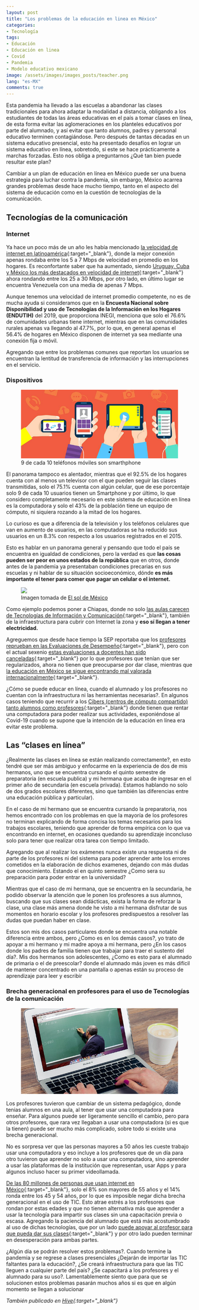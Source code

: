 ```yaml
---
layout: post
title: "Los problemas de la educación en linea en México"
categories:
- Tecnología
tags: 
- Educación
- Educación en linea
- Covid
- Pandemia
- Modelo educativo mexicano
image: /assets/images/images_posts/teacher.png
lang: "es-MX"
comments: true
---
```


Esta pandemia ha llevado a las escuelas a abandonar las clases tradicionales para ahora adaptar la modalidad a distancia, obligando a los estudiantes de todas las áreas educativas en el país a tomar clases en línea, de esta forma evitar las aglomeraciones en los planteles educativos por parte del alumnado, y así evitar que tanto alumnos, padres y personal educativo terminen contagiándose. Pero después de tantas décadas en un sistema educativo presencial, esto ha presentado desafíos en lograr un sistema educativo en línea, sobretodo, si este se hace prácticamente a marchas forzadas. Esto nos obliga a preguntarnos ¿Qué tan bien puede resultar este plan?

Cambiar a un plan de educación en línea en México puede ser una buena estrategia para luchar contra la pandemia, sin embargo, México acarrea grandes problemas desde hace mucho tiempo, tanto en el aspecto del sistema de educación como en la cuestión de tecnologías de la comunicación.

## Tecnologías de la comunicación
### Internet

Ya hace un poco más de un año les había mencionado [la velocidad de internet en latinoamérica](https://shadowmyst.net/google-stadia-internet-latinoamerica/){:target="_blank"}, donde la mejor conexión apenas rondaba entre los 5 a 7 Mbps de velocidad en promedio en los hogares. Es reconfortante saber que ha aumentado, siendo [Uruguay, Cuba y México los más destacados en velocidad de internet](https://www.bbc.com/mundo/noticias-50604735){:target="_blank"} ahora rondando entre los 25 a 30 Mbps, por otro lado, en último lugar se encuentra Venezuela con una media de apenas 7 Mbps.

Aunque tenemos una velocidad de internet promedio competente, no es de mucha ayuda si consideramos que en la **Encuesta Nacional sobre Disponibilidad y uso de Tecnologías de la Información en los Hogares (ENDUTIH)** del 2019, que proporciona INEGI, menciona que solo el 76.6% de comunidades urbanas tiene internet, mientras que en las comunidades rurales apenas va llegando al 47.7%, por lo que, en general apenas el 56.4% de hogares en México disponen de internet  ya sea mediante una conexión fija o móvil.

Agregando que entre los problemas comunes que reportan los usuarios se encuentran la lentitud de transferencia de información y las interrupciones en el servicio.

### Dispositivos

<figure class="image image-centered">
  <img src="/assets/images/cellphones.png" />
  <figcaption>9 de cada 10 teléfonos móviles son smarthphone</figcaption>
</figure>

El panorama tampoco es alentador, mientras que el 92.5% de los hogares cuenta con al menos un televisor con el que pueden seguir las clases transmitidas, solo el 75.1% cuenta con algún celular, que de ese porcentaje solo 9 de cada 10 usuarios tienen un Smartphone y por último, lo que considero completamente necesario en este sistema de educación en línea es la computadora y solo el 43% de la población tiene un equipo de cómputo, ni siquiera rozando a la mitad de los hogares.

Lo curioso es que a diferencia de la televisión y los teléfonos celulares que van en aumento de usuarios, en las computadoras se ha reducido sus usuarios en un 8.3% con respecto a los usuarios registrados en el 2015.

Esto es hablar en un panorama general y pensando que todo el país se encuentra en igualdad de condiciones, pero la verdad es que **las cosas pueden ser peor en unos estados de la república** que en otros, donde antes de la pandemia ya presentaban condiciones precarias en sus escuelas y ni hablar de su situación socioeconómico, dónde **es más importante el tener para comer que pagar un celular o el internet.**

<figure class="image image-centered">
  <img src="https://www.elsoldemexico.com.mx/finanzas/nm6f11-clases.jpg/alternates/LANDSCAPE_768/Clases.jpg" />
  <figcaption>Imagen tomada de <a href="https://www.elsoldemexico.com.mx" target="_blank">El sol de México</a></figcaption>
</figure>

Como ejemplo podemos poner a Chiapas, donde no solo [las aulas carecen de Tecnologías de Información y Comunicación](https://www.elsoldemexico.com.mx/mexico/sociedad/mexico-no-esta-listo-para-la-educacion-en-linea-cuarentena-coronavirus-covid-19-sep-aprendiendo-en-casa-5122826.html){:target="_blank"}, también de la infraestructura para cubrir con Internet la zona y **eso sí llegan a tener electricidad.**

Agreguemos que desde hace tiempo la SEP reportaba que los [profesores reprueban en las Evaluaciones de Desempeño](https://www.elfinanciero.com.mx/nacional/20-mil-maestros-reprueban-examen-de-la-sep){:target="_blank"}, pero con el actual sexenio [estas evaluaciones a docentes han sido canceladas](https://elpais.com/sociedad/2019/10/15/actualidad/1571091285_774622.html){:target="_blank"} por lo que profesores que tenían que ser regularizados, ahora no tienen que preocuparse por dar clase, mientras que [la educación en México se sigue encontrando mal valorada internacionalmente](https://www.eleconomista.com.mx/opinion/Resultados-de-la-prueba-PISA-en-Mexico-20191205-0090.html){:target="_blank"}.

¿Cómo se puede educar en línea, cuando el alumnado y los profesores no cuentan con la infraestructura ni las herramientas necesarias?. En algunos casos teniendo que recurrir a los [Cibers (centros de cómputo compartido) tanto alumnos como profesores](https://www.milenio.com/virales/profesor-internet-acude-ciber-clases-online-alumnos){:target="_blank"} donde tienen que rentar una computadora para poder realizar sus actividades, exponiéndose al Covid-19 cuando se supone que la intención de la educación en línea era evitar este problema.

## Las “clases en línea”

¿Realmente las clases en línea se están realizando correctamente?, en esto tendré que ser más ambiguo y enfocarme en la experiencia de dos de mis hermanos, uno que se encuentra cursando el quinto semestre de preparatoria (en escuela publica) y mi hermana que acaba de ingresar en el primer año de secundaria (en escuela privada). Estamos hablando no solo de dos grados escolares diferentes, sino que también las diferencias entre una educación pública y particular).

En el caso de mi hermano que se encuentra cursando la preparatoria, nos hemos encontrado con los problemas en que la mayoría de los profesores no terminan explicando de forma concisa los temas necesarios para los trabajos escolares, teniendo que aprender de forma empírica con lo que va encontrando en internet, en ocasiones quedando su aprendizaje inconcluso solo para tener que realizar otra tarea con tiempo limitado.

Agregando que al realizar los exámenes nunca existe una respuesta ni de parte de los profesores ni del sistema para poder aprender ante los errores cometidos en la elaboración de dichos examenes, dejando con más dudas que conocimiento. Estando el en quinto semestre ¿Como sera su preparación para poder entrar en la universidad?

Mientras que el caso de mi hermana, que se encuentra en la secundaria, he podido observar la atención que le ponen los profesores a sus alumnos, buscando que sus clases sean didácticas, exista la forma de reforzar la clase, una clase más amena donde he visto a mi hermana disfrutar de sus momentos en horario escolar y los profesores predispuestos a resolver las dudas que puedan haber en clase.

Estos son mis dos casos particulares donde se encuentra una notable diferencia entre ambos, pero ¿Como es en los demás casos?, yo trato de apoyar a mi hermano y mi madre apoya a mi hermana, pero ¿En los casos donde los padres de familia tienen que trabajar para traer el sustento del día?. Mis dos hermanos son adolescentes, ¿Como es esto para el alumnado de primaria o el de preescolar? donde el alumnado más joven es más difícil de mantener concentrado en una pantalla o apenas están su proceso de aprendizaje para leer y escribir

### Brecha generacional en profesores para el uso de Tecnologías de la comunicación

<figure class="image image-centered">
  <img src="/assets/images/clases_online.jpg" />
</figure>

Los profesores tuvieron que cambiar de un sistema pedagógico, donde tenias alumnos en una aula, al tener que usar una computadora para enseñar. Para algunos puede ser ligeramente sencillo el cambio, pero para otros profesores, que rara vez llegaban a usar una computadora (si es que la tienen) puede ser mucho más complicado, sobre todo si existe una brecha generacional.

No es sorpresa ver que las personas mayores a 50 años les cueste trabajo usar una computadora y eso incluye a los profesores que de un día para otro tuvieron que aprender no solo a usar una computadora, sino aprender a usar las plataformas de la institución que representan, usar Apps y para algunos incluso hacer su primer videollamada.

[De las 80 millones de personas que usan internet en México](https://www.eleconomista.com.mx/opinion/Covid-19-y-la-educacion-a-distancia-20200411-0003.html){:target="_blank"}, solo el 8% son mayores de 55 años y el 14% ronda entre los 45 y 54 años, por lo que es imposible negar dicha brecha generacional en el uso de TIC. Esto atrae estrés a los profesores que rondan por estas edades y que no tienen alternativa más que aprender a usar la tecnología para impartir sus clases sin una capacitación previa o escasa. Agregando la paciencia del alumnado que está más acostumbrado al uso de dichas tecnologías, que por un lado [puede apoyar al profesor para que pueda dar sus clases](https://www.milenio.com/virales/clase-virtual-maestro-llora-alumnos-ofrecen-ayuda-video){:target="_blank"} y por otro lado pueden terminar en desesperación para ambas partes.

¿Algún día se podrán resolver estos problemas?. Cuando termine la pandemia y se regrese a clases presenciales ¿Dejarán de importar las TIC faltantes para la educación?, ¿Se creará infraestructura para que las TIC lleguen a cualquier parte del país? ¿Se capacitará a los profesores y el alumnado para su uso?. Lamentablemente siento que para que se solucionen estos problemas pasarán muchos años si es que en algún momento se llegan a solucionar

*También publicado en [Hive](https://peakd.com/hive-147104/@shadowmyst/los-problemas-de-la-educacion-en-linea-en-mexico){:target="_blank"}*